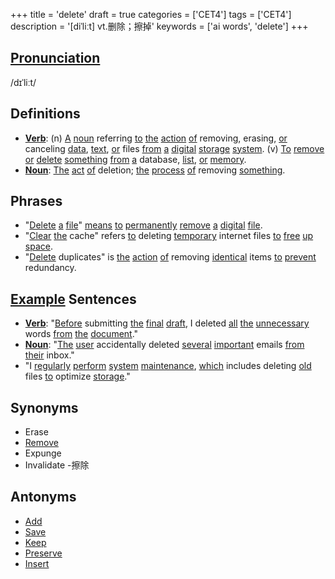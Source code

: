 +++
title = 'delete'
draft = true
categories = ['CET4']
tags = ['CET4']
description = '[diˈliːt] vt.删除；擦掉'
keywords = ['ai words', 'delete']
+++

## [Pronunciation](/post/pronunciation/)
/dɪˈliːt/

## Definitions
- **[Verb](/post/verb/)**: (n) [A](/post/a/) [noun](/post/noun/) referring [to](/post/to/) [the](/post/the/) [action](/post/action/) [of](/post/of/) removing, erasing, [or](/post/or/) canceling [data](/post/data/), [text](/post/text/), [or](/post/or/) files [from](/post/from/) [a](/post/a/) [digital](/post/digital/) [storage](/post/storage/) [system](/post/system/). (v) [To](/post/to/) [remove](/post/remove/) [or](/post/or/) [delete](/post/delete/) [something](/post/something/) [from](/post/from/) [a](/post/a/) database, [list](/post/list/), [or](/post/or/) [memory](/post/memory/).
- **[Noun](/post/noun/)**: [The](/post/the/) [act](/post/act/) [of](/post/of/) deletion; [the](/post/the/) [process](/post/process/) [of](/post/of/) removing [something](/post/something/).

## Phrases
- "[Delete](/post/delete/) [a](/post/a/) [file](/post/file/)" [means](/post/means/) [to](/post/to/) [permanently](/post/permanently/) [remove](/post/remove/) [a](/post/a/) [digital](/post/digital/) [file](/post/file/).
- "[Clear](/post/clear/) [the](/post/the/) cache" refers [to](/post/to/) deleting [temporary](/post/temporary/) internet files [to](/post/to/) [free](/post/free/) [up](/post/up/) [space](/post/space/).
- "[Delete](/post/delete/) duplicates" is [the](/post/the/) [action](/post/action/) [of](/post/of/) removing [identical](/post/identical/) items [to](/post/to/) [prevent](/post/prevent/) redundancy.

## [Example](/post/example/) Sentences
- **[Verb](/post/verb/)**: "[Before](/post/before/) submitting [the](/post/the/) [final](/post/final/) [draft](/post/draft/), I deleted [all](/post/all/) [the](/post/the/) [unnecessary](/post/unnecessary/) words [from](/post/from/) [the](/post/the/) [document](/post/document/)."
- **[Noun](/post/noun/)**: "[The](/post/the/) [user](/post/user/) accidentally deleted [several](/post/several/) [important](/post/important/) emails [from](/post/from/) [their](/post/their/) inbox."
- "I [regularly](/post/regularly/) [perform](/post/perform/) [system](/post/system/) [maintenance](/post/maintenance/), [which](/post/which/) includes deleting [old](/post/old/) files [to](/post/to/) optimize [storage](/post/storage/)."

## Synonyms
- Erase
- [Remove](/post/remove/)
- Expunge
- Invalidate
-擦除

## Antonyms
- [Add](/post/add/)
- [Save](/post/save/)
- [Keep](/post/keep/)
- [Preserve](/post/preserve/)
- [Insert](/post/insert/)
